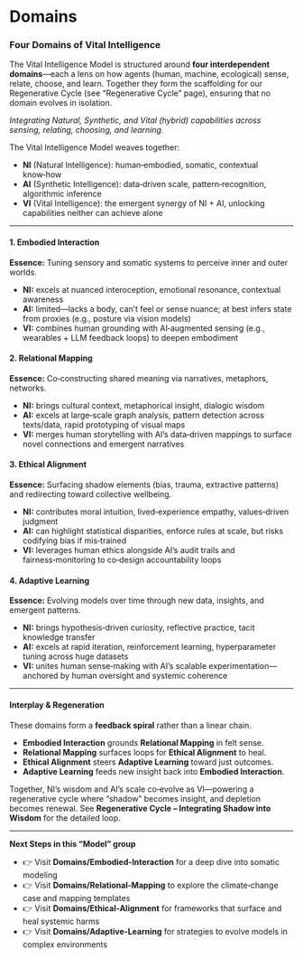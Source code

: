 # Domains

### Four Domains of Vital Intelligence

The Vital Intelligence Model is structured around **four interdependent domains**—each a lens on how agents (human, machine, ecological) sense, relate, choose, and learn. Together they form the scaffolding for our Regenerative Cycle (see “Regenerative Cycle” page), ensuring that no domain evolves in isolation.

_Integrating Natural, Synthetic, and Vital (hybrid) capabilities across sensing, relating, choosing, and learning._

The Vital Intelligence Model weaves together:

* **NI** (Natural Intelligence): human‑embodied, somatic, contextual know‑how
* **AI** (Synthetic Intelligence): data‑driven scale, pattern‑recognition, algorithmic inference
* **VI** (Vital Intelligence): the emergent synergy of NI + AI, unlocking capabilities neither can achieve alone

***

#### 1. Embodied Interaction

**Essence:** Tuning sensory and somatic systems to perceive inner and outer worlds.

* **NI:** excels at nuanced interoception, emotional resonance, contextual awareness
* **AI:** limited—lacks a body, can’t feel or sense nuance; at best infers state from proxies (e.g., posture via vision models)
* **VI:** combines human grounding with AI‑augmented sensing (e.g., wearables + LLM feedback loops) to deepen embodiment

#### 2. Relational Mapping

**Essence:** Co‑constructing shared meaning via narratives, metaphors, networks.

* **NI:** brings cultural context, metaphorical insight, dialogic wisdom
* **AI:** excels at large‑scale graph analysis, pattern detection across texts/data, rapid prototyping of visual maps
* **VI:** merges human storytelling with AI’s data‑driven mappings to surface novel connections and emergent narratives

#### 3. Ethical Alignment

**Essence:** Surfacing shadow elements (bias, trauma, extractive patterns) and redirecting toward collective wellbeing.

* **NI:** contributes moral intuition, lived‑experience empathy, values‑driven judgment
* **AI:** can highlight statistical disparities, enforce rules at scale, but risks codifying bias if mis‑trained
* **VI:** leverages human ethics alongside AI’s audit trails and fairness‑monitoring to co‑design accountability loops

#### 4. Adaptive Learning

**Essence:** Evolving models over time through new data, insights, and emergent patterns.

* **NI:** brings hypothesis‑driven curiosity, reflective practice, tacit knowledge transfer
* **AI:** excels at rapid iteration, reinforcement learning, hyperparameter tuning across huge datasets
* **VI:** unites human sense‑making with AI’s scalable experimentation—anchored by human oversight and systemic coherence

***

#### Interplay & Regeneration

These domains form a **feedback spiral** rather than a linear chain.

* **Embodied Interaction** grounds **Relational Mapping** in felt sense.
* **Relational Mapping** surfaces loops for **Ethical Alignment** to heal.
* **Ethical Alignment** steers **Adaptive Learning** toward just outcomes.
* **Adaptive Learning** feeds new insight back into **Embodied Interaction**.

Together, NI’s wisdom and AI’s scale co‑evolve as VI—powering a regenerative cycle where “shadow” becomes insight, and depletion becomes renewal. See **Regenerative Cycle – Integrating Shadow into Wisdom** for the detailed loop.

***

**Next Steps in this “Model” group**

* 👉 Visit **Domains/Embodied‑Interaction** for a deep dive into somatic modeling
* 👉 Visit **Domains/Relational‑Mapping** to explore the climate‑change case and mapping templates
* 👉 Visit **Domains/Ethical‑Alignment** for frameworks that surface and heal systemic harms
* 👉 Visit **Domains/Adaptive‑Learning** for strategies to evolve models in complex environments
